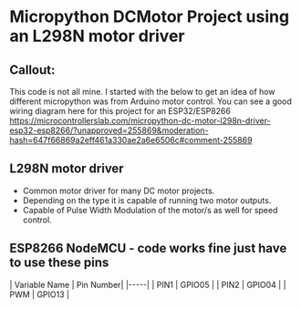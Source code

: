 # Micropython DCMotor Project using an L298N motor driver

## Callout: 
This code is not all mine. I started with the below to get an idea of how different micropython was from Arduino motor control. You can see a good wiring diagram here for this project for an ESP32/ESP8266
https://microcontrollerslab.com/micropython-dc-motor-l298n-driver-esp32-esp8266/?unapproved=255869&moderation-hash=647f66869a2eff461a330ae2a6e6506c#comment-255869
## L298N motor driver

- Common motor driver for many DC motor projects.
- Depending on the type it is capable of running two motor outputs.
- Capable of Pulse Width Modulation of the motor/s as well for speed control.
  
## ESP8266 NodeMCU - code works fine just have to use these pins

| Variable Name | Pin Number|
|-----|
| PIN1 | GPIO05 |
| PIN2 | GPIO04 |
| PWM  | GPIO13 |
